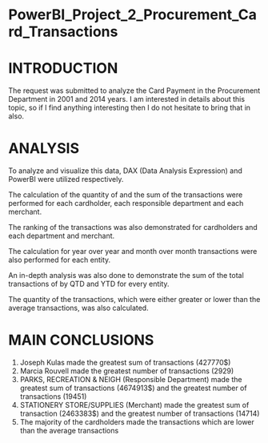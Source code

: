 # PowerBI_Project_2_Procurement_Card_Transactions

# INTRODUCTION

The request was submitted to analyze the Card Payment in the Procurement Department in 2001 and 2014 years.
I am interested in details about this topic, so if I find anything interesting then I do not hesitate to bring that in also. 

# ANALYSIS

To analyze and visualize this data, DAX (Data Analysis Expression) and PowerBI were utilized respectively.

The calculation of the quantity of and the sum of the transactions were performed for each cardholder, each responsible department and each merchant.

The ranking of the transactions was also demonstrated for cardholders and each department and merchant. 

The calculation for year over year and month over month transactions were also performed for each entity.

An in-depth analysis was also done to demonstrate the sum of the total transactions of by QTD and YTD for every entity.

The quantity of the transactions, which were either greater or lower than the average transactions, was also calculated.



# MAIN CONCLUSIONS

1.	Joseph Kulas made the greatest sum of transactions (427770$)
2.	Marcia Rouvell made the greatest number of transactions (2929)
3.	PARKS, RECREATION & NEIGH (Responsible Department) made the greatest sum of transactions (4674913$) and the greatest number of transactions (19451)
4.	STATIONERY STORE/SUPPLIES (Merchant) made the greatest sum of transaction (2463383$) and the greatest number of transactions (14714)
5.	The majority of the cardholders made the transactions which are lower than the average transactions
